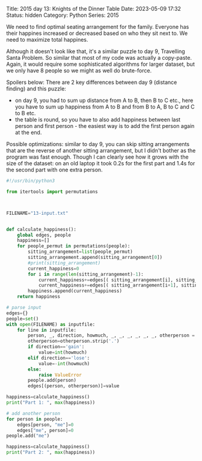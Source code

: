 Title: 2015 day 13: Knights of the Dinner Table
Date: 2023-05-09 17:32
Status: hidden
Category: Python
Series: 2015

We need to find optimal seating arrangement for the family. Everyone has their happines
increased or decreased based on who they sit next to. We need to maximize total happines.

Although it doesn't look like that, it's a similar puzzle to day 9, Travelling Santa
Problem. So similar that most of my code was actually a copy-paste. Again, it would require
some sophisticated algorithms for larger dataset, but we only have 8 people so we might as
well do brute-force.

Spoilers below:
There are 2 key differences between day 9 (distance finding) and this puzzle:

* on day 9, you had to sum up distance from A to B, then B to C etc., here you have
to sum up happiness from A to B and from B to A, B to C and C to B etc.
* the table is round, so you have to also add happiness between last person and first
person - the easiest way is to add the first person again at the end.

Possible optimizations: similar to day 9, you can skip sitting arrangements that are
the reverse of another sitting arrangement, but I didn't bother as the program was fast
enough. Though I can clearly see how it grows with the size of the dataset: on an old
laptop it took 0.2s for the first part and 1.4s for the second part with one extra
person.


```python
#!/usr/bin/python3

from itertools import permutations



FILENAME="13-input.txt"


def calculate_happiness():
    global edges, people
    happiness=[]
    for people_permut in permutations(people):
        sitting_arrangement=list(people_permut)
        sitting_arrangement.append(sitting_arrangement[0])
        #print(sitting_arrangement)
        current_happiness=0
        for i in range(len(sitting_arrangement)-1):
            current_happiness+=edges[( sitting_arrangement[i], sitting_arrangement[i+1] )]
            current_happiness+=edges[( sitting_arrangement[i+1], sitting_arrangement[i] )]
        happiness.append(current_happiness)
    return happiness

# parse input
edges={}
people=set()
with open(FILENAME) as inputfile:
    for line in inputfile:
        person, _, direction, howmuch, _, _, _, _, _, _, otherperson = line.strip().split()
        otherperson=otherperson.strip('.')
        if direction=='gain':
            value=int(howmuch)
        elif direction=='lose':
            value=-int(howmuch)
        else:
            raise ValueError
        people.add(person)
        edges[(person, otherperson)]=value

happiness=calculate_happiness()
print("Part 1: ", max(happiness))

# add another person
for person in people:
    edges[person, "me"]=0
    edges["me", person]=0
people.add("me")

happiness=calculate_happiness()
print("Part 2: ", max(happiness))
```